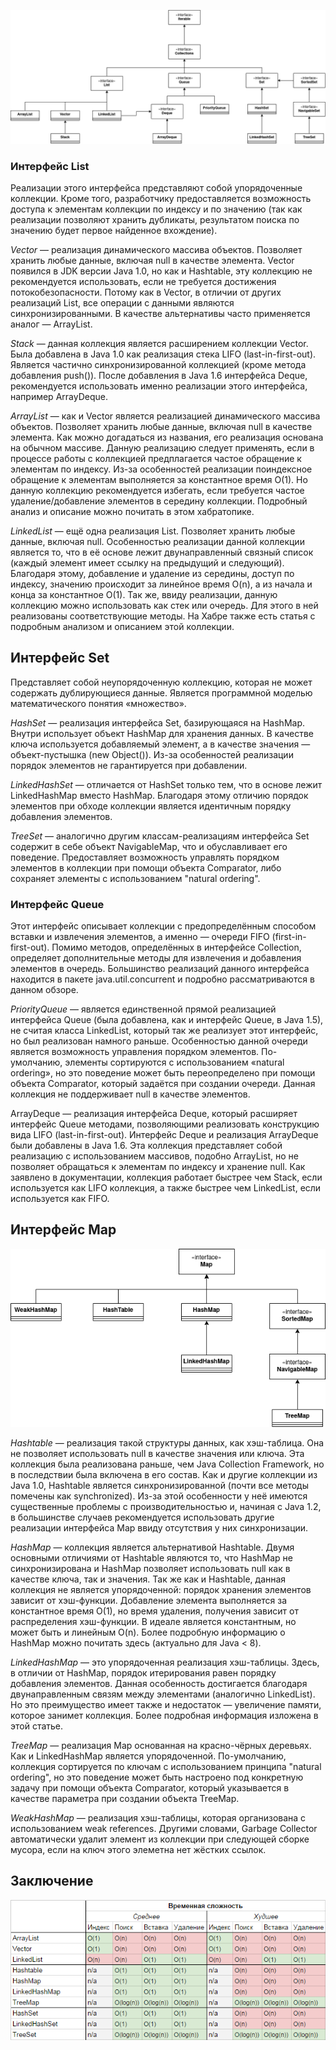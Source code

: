 ![collections.png](collections.png)

### Интерфейс List 

Реализации этого интерфейса представляют собой упорядоченные коллекции. Кроме того, разработчику предоставляется
возможность доступа к элементам коллекции по индексу и по значению (так как реализации позволяют хранить
дубликаты, результатом поиска по значению будет первое найденное вхождение).

*Vector* — реализация динамического массива объектов. Позволяет хранить любые данные, включая null в качестве
элемента. Vector появился в JDK версии Java 1.0, но как и Hashtable, эту коллекцию не рекомендуется использовать,
если не требуется достижения потокобезопасности. Потому как в Vector, в отличии от других реализаций List,
все операции с данными являются синхронизированными. В качестве альтернативы часто применяется аналог — ArrayList.

*Stack* — данная коллекция является расширением коллекции Vector. Была добавлена в Java 1.0 как реализация 
стека LIFO (last-in-first-out). Является частично синхронизированной коллекцией (кроме метода добавления
push()). После добавления в Java 1.6 интерфейса Deque, рекомендуется использовать именно реализации этого
интерфейса, например ArrayDeque.

*ArrayList* — как и Vector является реализацией динамического массива объектов. Позволяет хранить любые данные,
включая null в качестве элемента. Как можно догадаться из названия, его реализация основана на обычном массиве.
Данную реализацию следует применять, если в процессе работы с коллекцией предплагается частое обращение к 
элементам по индексу. Из-за особенностей реализации поиндексное обращение к элементам выполняется за константное 
время O(1). Но данную коллекцию рекомендуется избегать, если требуется частое удаление/добавление элементов
в середину коллекции. Подробный анализ и описание можно почитать в этом хабратопике.

*LinkedList* — ещё одна реализация List. Позволяет хранить любые данные, включая null. Особенностью реализации
данной коллекции является то, что в её основе лежит двунаправленный связный список (каждый элемент имеет
ссылку на предыдущий и следующий). Благодаря этому, добавление и удаление из середины, доступ по индексу,
значению происходит за линейное время O(n), а из начала и конца за константное O(1). Так же, ввиду реализации,
данную коллекцию можно использовать как стек или очередь. Для этого в ней реализованы соответствующие методы.
На Хабре также есть статья с подробным анализом и описанием этой коллекции.

## Интерфейс Set

Представляет собой неупорядоченную коллекцию, которая не может содержать дублирующиеся данные. Является программной моделью математического понятия «множество».

*HashSet* — реализация интерфейса Set, базирующаяся на HashMap. Внутри использует объект HashMap для хранения данных.
В качестве ключа используется добавляемый элемент, а в качестве значения — объект-пустышка (new Object()). Из-за
особенностей реализации порядок элементов не гарантируется при добавлении.

*LinkedHashSet* — отличается от HashSet только тем, что в основе лежит LinkedHashMap вместо HashMap. Благодаря этому
отличию порядок элементов при обходе коллекции является идентичным порядку добавления элементов.

*TreeSet* — аналогично другим классам-реализациям интерфейса Set содержит в себе объект NavigableMap, что и обуславливает
его поведение. Предоставляет возможность управлять порядком элементов в коллекции при помощи объекта Comparator, либо 
сохраняет элементы с использованием "natural ordering".

### Интерфейс Queue

Этот интерфейс описывает коллекции с предопределённым способом вставки и извлечения элементов, а именно — очереди
FIFO (first-in-first-out). Помимо методов, определённых в интерфейсе Collection, определяет дополнительные
методы для извлечения и добавления элементов в очередь. Большинство реализаций данного интерфейса находится
в пакете java.util.concurrent и подробно рассматриваются в данном обзоре.

*PriorityQueue* — является единственной прямой реализацией интерфейса Queue (была добавлена, как и интерфейс
Queue, в Java 1.5), не считая класса LinkedList, который так же реализует этот интерфейс, но был реализован
намного раньше. Особенностью данной очереди является возможность управления порядком элементов. 
По-умолчанию, элементы сортируются с использованием «natural ordering», но это поведение может быть переопределено
при помощи объекта Comparator, который задаётся при создании очереди. Данная коллекция не поддерживает null
в качестве элементов.

ArrayDeque — реализация интерфейса Deque, который расширяет интерфейс Queue методами, позволяющими реализовать
конструкцию вида LIFO (last-in-first-out). Интерфейс Deque и реализация ArrayDeque были добавлены в Java 1.6.
Эта коллекция представляет собой реализацию с использованием массивов, подобно ArrayList, но не позволяет
обращаться к элементам по индексу и хранение null. Как заявлено в документации, коллекция работает быстрее
чем Stack, если используется как LIFO коллекция, а также быстрее чем LinkedList, если используется как FIFO.

## Интерфейс Map

![map.png](map.png)

*Hashtable* — реализация такой структуры данных, как хэш-таблица. Она не позволяет использовать null в качестве
значения или ключа. Эта коллекция была реализована раньше, чем Java Collection Framework, но в последствии была
включена в его состав. Как и другие коллекции из Java 1.0, Hashtable является синхронизированной (почти все 
методы помечены как synchronized). Из-за этой особенности у неё имеются существенные проблемы с производительностью
и, начиная с Java 1.2, в большинстве случаев рекомендуется использовать другие реализации интерфейса Map ввиду 
отсутствия у них синхронизации.

*HashMap* — коллекция является альтернативой Hashtable. Двумя основными отличиями от Hashtable являются то,
что HashMap не синхронизирована и HashMap позволяет использовать null как в качестве ключа, так и значения.
Так же как и Hashtable, данная коллекция не является упорядоченной: порядок хранения элементов зависит от 
хэш-функции. Добавление элемента выполняется за константное время O(1), но время удаления, получения зависит
от распределения хэш-функции. В идеале является константным, но может быть и линейным O(n). Более подробную 
информацию о HashMap можно почитать здесь (актуально для Java < 8).

*LinkedHashMap* — это упорядоченная реализация хэш-таблицы. Здесь, в отличии от HashMap, порядок итерирования
равен порядку добавления элементов. Данная особенность достигается благодаря двунаправленным связям между 
элементами (аналогично LinkedList). Но это преимущество имеет также и недостаток — увеличение памяти, которое 
занимет коллекция. Более подробная информация изложена в этой статье.

*TreeMap* — реализация Map основанная на красно-чёрных деревьях. Как и LinkedHashMap является упорядоченной.
По-умолчанию, коллекция сортируется по ключам с использованием принципа "natural ordering", но это поведение 
может быть настроено под конкретную задачу при помощи объекта Comparator, который указывается в качестве 
параметра при создании объекта TreeMap.

*WeakHashMap* — реализация хэш-таблицы, которая организована с использованием weak references. Другими словами, 
Garbage Collector автоматически удалит элемент из коллекции при следующей сборке мусора, если на ключ этого 
элеметна нет жёстких ссылок.

## Заключение

![img.png](img.png)
